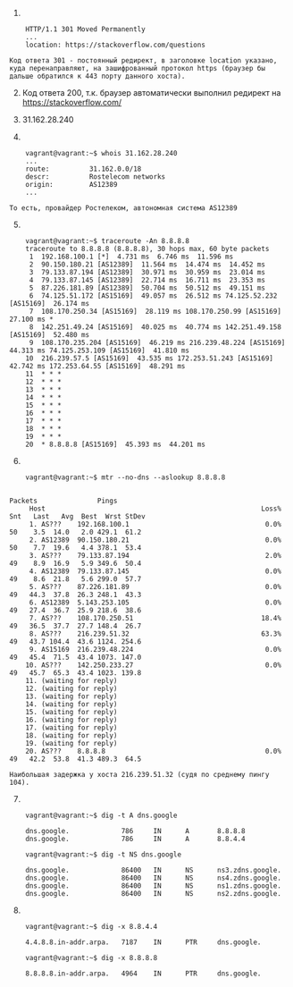 1.

        HTTP/1.1 301 Moved Permanently
        ...
        location: https://stackoverflow.com/questions

    Код ответа 301 - постоянный редирект, в заголовке location указано, куда перенаправляют, на зашифрованный протокол https (браузер бы дальше обратился к 443 порту данного хоста).


2. Код ответа 200, т.к. браузер автоматически выполнил редирект на https://stackoverflow.com/


3. 31.162.28.240


4. 

        vagrant@vagrant:~$ whois 31.162.28.240
        ...
        route:          31.162.0.0/18
        descr:          Rostelecom networks
        origin:         AS12389
        ...

    То есть, провайдер Ростелеком, автономная система AS12389


5.

        vagrant@vagrant:~$ traceroute -An 8.8.8.8
        traceroute to 8.8.8.8 (8.8.8.8), 30 hops max, 60 byte packets
         1  192.168.100.1 [*]  4.731 ms  6.746 ms  11.596 ms
         2  90.150.180.21 [AS12389]  11.564 ms  14.474 ms  14.452 ms
         3  79.133.87.194 [AS12389]  30.971 ms  30.959 ms  23.014 ms
         4  79.133.87.145 [AS12389]  22.714 ms  16.711 ms  23.353 ms
         5  87.226.181.89 [AS12389]  50.704 ms  50.512 ms  49.151 ms
         6  74.125.51.172 [AS15169]  49.057 ms  26.512 ms 74.125.52.232 [AS15169]  26.174 ms
         7  108.170.250.34 [AS15169]  28.119 ms 108.170.250.99 [AS15169]  27.100 ms *
         8  142.251.49.24 [AS15169]  40.025 ms  40.774 ms 142.251.49.158 [AS15169]  52.480 ms
         9  108.170.235.204 [AS15169]  46.219 ms 216.239.48.224 [AS15169]  44.313 ms 74.125.253.109 [AS15169]  41.810 ms
        10  216.239.57.5 [AS15169]  43.535 ms 172.253.51.243 [AS15169]  42.742 ms 172.253.64.55 [AS15169]  48.291 ms
        11  * * *
        12  * * *
        13  * * *
        14  * * *
        15  * * *
        16  * * *
        17  * * *
        18  * * *
        19  * * *
        20  * 8.8.8.8 [AS15169]  45.393 ms  44.201 ms


6.

        vagrant@vagrant:~$ mtr --no-dns --aslookup 8.8.8.8
        
                                                                     Packets               Pings
         Host                                                      Loss%   Snt   Last   Avg  Best  Wrst StDev
         1. AS???    192.168.100.1                                  0.0%    50    3.5  14.0   2.0 429.1  61.2
         2. AS12389  90.150.180.21                                  0.0%    50    7.7  19.6   4.4 378.1  53.4
         3. AS???    79.133.87.194                                  2.0%    49    8.9  16.9   5.9 349.6  50.4
         4. AS12389  79.133.87.145                                  0.0%    49    8.6  21.8   5.6 299.0  57.7
         5. AS???    87.226.181.89                                  0.0%    49   44.3  37.8  26.3 248.1  43.3
         6. AS12389  5.143.253.105                                  0.0%    49   27.4  36.7  25.9 218.6  38.6
         7. AS???    108.170.250.51                                18.4%    49   36.5  37.7  27.7 148.4  26.7
         8. AS???    216.239.51.32                                 63.3%    49   43.7 104.4  43.6 1124. 254.6
         9. AS15169  216.239.48.224                                 0.0%    49   45.4  71.5  43.4 1073. 147.0
        10. AS???    142.250.233.27                                 0.0%    49   45.7  65.3  43.4 1023. 139.8
        11. (waiting for reply)
        12. (waiting for reply)
        13. (waiting for reply)
        14. (waiting for reply)
        15. (waiting for reply)
        16. (waiting for reply)
        17. (waiting for reply)
        18. (waiting for reply)
        19. (waiting for reply)
        20. AS???    8.8.8.8                                        0.0%    49   42.2  53.8  41.3 489.3  64.5

    Наибольшая задержка у хоста 216.239.51.32 (судя по среднему пингу 104).


7.

        vagrant@vagrant:~$ dig -t A dns.google
        
        dns.google.             786     IN      A       8.8.8.8
        dns.google.             786     IN      A       8.8.4.4
        
        vagrant@vagrant:~$ dig -t NS dns.google
        
        dns.google.             86400   IN      NS      ns3.zdns.google.
        dns.google.             86400   IN      NS      ns4.zdns.google.
        dns.google.             86400   IN      NS      ns1.zdns.google.
        dns.google.             86400   IN      NS      ns2.zdns.google.


8.

        vagrant@vagrant:~$ dig -x 8.8.4.4
        
        4.4.8.8.in-addr.arpa.   7187    IN      PTR     dns.google.
        
        vagrant@vagrant:~$ dig -x 8.8.8.8
        
        8.8.8.8.in-addr.arpa.   4964    IN      PTR     dns.google.

